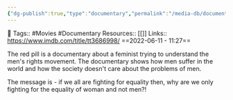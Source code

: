 ```yaml
---
{"dg-publish":true,"type":"documentary","permalink":"/media-db/documentaries/the-red-pill-2016/","dgPassFrontmatter":true,"noteIcon":"3","created":"2023-11-14T21:08:39.604+05:30","updated":"2023-12-18T18:30:39.196+05:30"}
---
```


🧶 Tags:: #Movies #Documentary 
Resources:: [[]]
Links:: https://www.imdb.com/title/tt3686998/
==2022-06-11 - 11:27==

The red pill is a documentary about a feminist trying to understand the men's rights movement.
The documentary shows how men suffer in the world and how the society doesn't care about the problems of men.

The message is - if we all are fighting for equality then, why are we only fighting for the equality of woman and not men?!